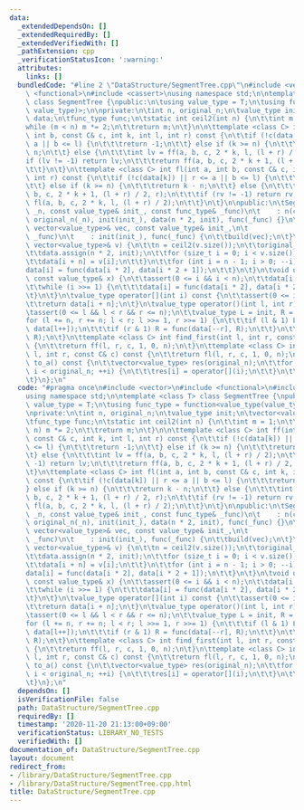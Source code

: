 ```yaml
---
data:
  _extendedDependsOn: []
  _extendedRequiredBy: []
  _extendedVerifiedWith: []
  _pathExtension: cpp
  _verificationStatusIcon: ':warning:'
  attributes:
    links: []
  bundledCode: "#line 2 \"DataStructure/SegmentTree.cpp\"\n#include <vector>\n#include\
    \ <functional>\n#include <cassert>\nusing namespace std;\n\ntemplate <class T>\
    \ class SegmentTree {\npublic:\n\tusing value_type = T;\n\tusing func_type = function<value_type(value_type,\
    \ value_type)>;\n\nprivate:\n\tint n, original_n;\n\tvalue_type init;\n\tvector<value_type>\
    \ data;\n\tfunc_type func;\n\tstatic int ceil2(int n) {\n\t\tint m = 1;\n\t\t\
    while (m < n) m *= 2;\n\t\treturn m;\n\t}\n\n\ttemplate <class C> int ff(int a,\
    \ int b, const C& c, int k, int l, int r) const {\n\t\tif (!c(data[k]) || r <=\
    \ a || b <= l) {\n\t\t\treturn -1;\n\t\t} else if (k >= n) {\n\t\t\treturn k -\
    \ n;\n\t\t} else {\n\t\t\tint lv = ff(a, b, c, 2 * k, l, (l + r) / 2);\n\t\t\t\
    if (lv != -1) return lv;\n\t\t\treturn ff(a, b, c, 2 * k + 1, (l + r) / 2, r);\n\
    \t\t}\n\t}\n\ttemplate <class C> int fl(int a, int b, const C& c, int k, int l,\
    \ int r) const {\n\t\tif (!c(data[k]) || r <= a || b <= l) {\n\t\t\treturn -1;\n\
    \t\t} else if (k >= n) {\n\t\t\treturn k - n;\n\t\t} else {\n\t\t\tint rv = fl(a,\
    \ b, c, 2 * k + 1, (l + r) / 2, r);\n\t\t\tif (rv != -1) return rv;\n\t\t\treturn\
    \ fl(a, b, c, 2 * k, l, (l + r) / 2);\n\t\t}\n\t}\n\npublic:\n\tSegmentTree(int\
    \ _n, const value_type& init_, const func_type& _func)\n\t    : n(ceil2(_n)),\
    \ original_n(_n), init(init_), data(n * 2, init), func(_func) {}\n\tSegmentTree(const\
    \ vector<value_type>& vec, const value_type& init_,\n\t            const func_type&\
    \ _func)\n\t    : init(init_), func(_func) {\n\t\tbuild(vec);\n\t}\n\tvoid build(const\
    \ vector<value_type>& v) {\n\t\tn = ceil2(v.size());\n\t\toriginal_n = v.size();\n\
    \t\tdata.assign(n * 2, init);\n\t\tfor (size_t i = 0; i < v.size(); ++i) {\n\t\
    \t\tdata[i + n] = v[i];\n\t\t}\n\t\tfor (int i = n - 1; i > 0; --i) {\n\t\t\t\
    data[i] = func(data[i * 2], data[i * 2 + 1]);\n\t\t}\n\t}\n\tvoid update(int i,\
    \ const value_type& x) {\n\t\tassert(0 <= i && i < n);\n\t\tdata[i += n] = x;\n\
    \t\twhile (i >>= 1) {\n\t\t\tdata[i] = func(data[i * 2], data[i * 2 + 1]);\n\t\
    \t}\n\t}\n\tvalue_type operator[](int i) const {\n\t\tassert(0 <= i && i < n);\n\
    \t\treturn data[i + n];\n\t}\n\tvalue_type operator()(int l, int r) const {\n\t\
    \tassert(0 <= l && l < r && r <= n);\n\t\tvalue_type L = init, R = init;\n\t\t\
    for (l += n, r += n; l < r; l >>= 1, r >>= 1) {\n\t\t\tif (l & 1) L = func(L,\
    \ data[l++]);\n\t\t\tif (r & 1) R = func(data[--r], R);\n\t\t}\n\t\treturn func(L,\
    \ R);\n\t}\n\ttemplate <class C> int find_first(int l, int r, const C& c) const\
    \ {\n\t\treturn ff(l, r, c, 1, 0, n);\n\t}\n\ttemplate <class C> int find_last(int\
    \ l, int r, const C& c) const {\n\t\treturn fl(l, r, c, 1, 0, n);\n\t}\n\tvector<value_type>\
    \ to_a() const {\n\t\tvector<value_type> res(original_n);\n\t\tfor (int i = 0;\
    \ i < original_n; ++i) {\n\t\t\tres[i] = operator[](i);\n\t\t}\n\t\treturn res;\n\
    \t}\n};\n"
  code: "#pragma once\n#include <vector>\n#include <functional>\n#include <cassert>\n\
    using namespace std;\n\ntemplate <class T> class SegmentTree {\npublic:\n\tusing\
    \ value_type = T;\n\tusing func_type = function<value_type(value_type, value_type)>;\n\
    \nprivate:\n\tint n, original_n;\n\tvalue_type init;\n\tvector<value_type> data;\n\
    \tfunc_type func;\n\tstatic int ceil2(int n) {\n\t\tint m = 1;\n\t\twhile (m <\
    \ n) m *= 2;\n\t\treturn m;\n\t}\n\n\ttemplate <class C> int ff(int a, int b,\
    \ const C& c, int k, int l, int r) const {\n\t\tif (!c(data[k]) || r <= a || b\
    \ <= l) {\n\t\t\treturn -1;\n\t\t} else if (k >= n) {\n\t\t\treturn k - n;\n\t\
    \t} else {\n\t\t\tint lv = ff(a, b, c, 2 * k, l, (l + r) / 2);\n\t\t\tif (lv !=\
    \ -1) return lv;\n\t\t\treturn ff(a, b, c, 2 * k + 1, (l + r) / 2, r);\n\t\t}\n\
    \t}\n\ttemplate <class C> int fl(int a, int b, const C& c, int k, int l, int r)\
    \ const {\n\t\tif (!c(data[k]) || r <= a || b <= l) {\n\t\t\treturn -1;\n\t\t\
    } else if (k >= n) {\n\t\t\treturn k - n;\n\t\t} else {\n\t\t\tint rv = fl(a,\
    \ b, c, 2 * k + 1, (l + r) / 2, r);\n\t\t\tif (rv != -1) return rv;\n\t\t\treturn\
    \ fl(a, b, c, 2 * k, l, (l + r) / 2);\n\t\t}\n\t}\n\npublic:\n\tSegmentTree(int\
    \ _n, const value_type& init_, const func_type& _func)\n\t    : n(ceil2(_n)),\
    \ original_n(_n), init(init_), data(n * 2, init), func(_func) {}\n\tSegmentTree(const\
    \ vector<value_type>& vec, const value_type& init_,\n\t            const func_type&\
    \ _func)\n\t    : init(init_), func(_func) {\n\t\tbuild(vec);\n\t}\n\tvoid build(const\
    \ vector<value_type>& v) {\n\t\tn = ceil2(v.size());\n\t\toriginal_n = v.size();\n\
    \t\tdata.assign(n * 2, init);\n\t\tfor (size_t i = 0; i < v.size(); ++i) {\n\t\
    \t\tdata[i + n] = v[i];\n\t\t}\n\t\tfor (int i = n - 1; i > 0; --i) {\n\t\t\t\
    data[i] = func(data[i * 2], data[i * 2 + 1]);\n\t\t}\n\t}\n\tvoid update(int i,\
    \ const value_type& x) {\n\t\tassert(0 <= i && i < n);\n\t\tdata[i += n] = x;\n\
    \t\twhile (i >>= 1) {\n\t\t\tdata[i] = func(data[i * 2], data[i * 2 + 1]);\n\t\
    \t}\n\t}\n\tvalue_type operator[](int i) const {\n\t\tassert(0 <= i && i < n);\n\
    \t\treturn data[i + n];\n\t}\n\tvalue_type operator()(int l, int r) const {\n\t\
    \tassert(0 <= l && l < r && r <= n);\n\t\tvalue_type L = init, R = init;\n\t\t\
    for (l += n, r += n; l < r; l >>= 1, r >>= 1) {\n\t\t\tif (l & 1) L = func(L,\
    \ data[l++]);\n\t\t\tif (r & 1) R = func(data[--r], R);\n\t\t}\n\t\treturn func(L,\
    \ R);\n\t}\n\ttemplate <class C> int find_first(int l, int r, const C& c) const\
    \ {\n\t\treturn ff(l, r, c, 1, 0, n);\n\t}\n\ttemplate <class C> int find_last(int\
    \ l, int r, const C& c) const {\n\t\treturn fl(l, r, c, 1, 0, n);\n\t}\n\tvector<value_type>\
    \ to_a() const {\n\t\tvector<value_type> res(original_n);\n\t\tfor (int i = 0;\
    \ i < original_n; ++i) {\n\t\t\tres[i] = operator[](i);\n\t\t}\n\t\treturn res;\n\
    \t}\n};\n"
  dependsOn: []
  isVerificationFile: false
  path: DataStructure/SegmentTree.cpp
  requiredBy: []
  timestamp: '2020-11-20 21:13:00+09:00'
  verificationStatus: LIBRARY_NO_TESTS
  verifiedWith: []
documentation_of: DataStructure/SegmentTree.cpp
layout: document
redirect_from:
- /library/DataStructure/SegmentTree.cpp
- /library/DataStructure/SegmentTree.cpp.html
title: DataStructure/SegmentTree.cpp
---
```

